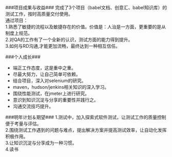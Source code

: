 ###项目成果与收益###
完成了3个项目（babel文档、创意汇、babel知识库）的测试工作，按时高质量交付使用。  
通过项目：   
1.熟悉了敏捷的流程以及敏捷存在的价值。价值是：人治是一方面，更重要的是从制度上规范。    
2.对QA的工作有了一个全新的认识，测试方面的能力得到提升。  
3.如何与RD沟通,才能更加流畅，最终达到一种相互信任。    

###个人成长###
* 端正工作态度，这是重中之重。
* 尽最大努力，让自己简单可依赖。
* 结合项目，深入对selenium的研究。
* maven，hudson/jenkins相关知识的深入学习。
* 围绕性能测试，在jmeter上进行研究。
* 意识到知识沉淀与分享的重要性并践行之。
* 沟通交流技巧提升。

###明年计划＆期望###
1.测试中，加入探索式软件测试，让测试工作的质量控制便于考量与评估。  
2.围绕测试工作遇到的问题与难点，提出解决方案并提高测试效率，让自动化发挥积极作用。   
3.让知识沉淀与分享成为一种习惯。   
4.读书   
